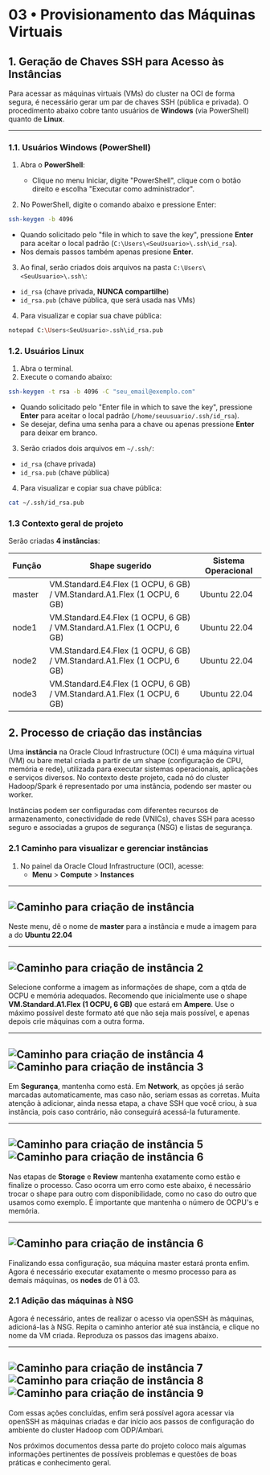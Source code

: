 # 03 • Provisionamento das Máquinas Virtuais

## 1. Geração de Chaves SSH para Acesso às Instâncias

Para acessar as máquinas virtuais (VMs) do cluster na OCI de forma segura, é necessário gerar um par de chaves SSH (pública e privada). O procedimento abaixo cobre tanto usuários de **Windows** (via PowerShell) quanto de **Linux**.

---

### 1.1. Usuários Windows (PowerShell)

1. Abra o **PowerShell**:
   - Clique no menu Iniciar, digite "PowerShell", clique com o botão direito e escolha "Executar como administrador".

2. No PowerShell, digite o comando abaixo e pressione Enter:

```bash
ssh-keygen -b 4096
```

- Quando solicitado pelo "file in which to save the key", pressione **Enter** para aceitar o local padrão (`C:\Users\<SeuUsuario>\.ssh\id_rsa`).
- Nos demais passos também apenas presione **Enter**.

3. Ao final, serão criados dois arquivos na pasta `C:\Users\<SeuUsuario>\.ssh\`:
- `id_rsa` (chave privada, **NUNCA compartilhe**)
- `id_rsa.pub` (chave pública, que será usada nas VMs)

4. Para visualizar e copiar sua chave pública:

```bash
notepad C:\Users<SeuUsuario>.ssh\id_rsa.pub
```
### 1.2. Usuários Linux

1. Abra o terminal.
2. Execute o comando abaixo:

```bash
ssh-keygen -t rsa -b 4096 -C "seu_email@exemplo.com"
```
- Quando solicitado pelo "Enter file in which to save the key", pressione **Enter** para aceitar o local padrão (`/home/seuusuario/.ssh/id_rsa`).
- Se desejar, defina uma senha para a chave ou apenas pressione **Enter** para deixar em branco.

3. Serão criados dois arquivos em `~/.ssh/`:
- `id_rsa` (chave privada)
- `id_rsa.pub` (chave pública)

4. Para visualizar e copiar sua chave pública:

```bash
cat ~/.ssh/id_rsa.pub
```

### 1.3 Contexto geral de projeto
Serão criadas **4 instâncias**:

| Função  | Shape sugerido | Sistema Operacional |
|---------|----------------|---------------------|
| master  | VM.Standard.E4.Flex (1 OCPU, 6 GB) / VM.Standard.A1.Flex (1 OCPU, 6 GB) | Ubuntu 22.04 |
| node1  | VM.Standard.E4.Flex (1 OCPU, 6 GB) / VM.Standard.A1.Flex (1 OCPU, 6 GB)  | Ubuntu 22.04 |
| node2  | VM.Standard.E4.Flex (1 OCPU, 6 GB) / VM.Standard.A1.Flex (1 OCPU, 6 GB)  | Ubuntu 22.04 |
| node3  | VM.Standard.E4.Flex (1 OCPU, 6 GB) / VM.Standard.A1.Flex (1 OCPU, 6 GB)  | Ubuntu 22.04 |

## 2. Processo de criação das instâncias
Uma **instância** na Oracle Cloud Infrastructure (OCI) é uma máquina virtual (VM) ou bare metal criada a partir de um shape (configuração de CPU, memória e rede), utilizada para executar sistemas operacionais, aplicações e serviços diversos. No contexto deste projeto, cada nó do cluster Hadoop/Spark é representado por uma instância, podendo ser master ou worker.

Instâncias podem ser configuradas com diferentes recursos de armazenamento, conectividade de rede (VNICs), chaves SSH para acesso seguro e associadas a grupos de segurança (NSG) e listas de segurança.

### 2.1 Caminho para visualizar e gerenciar instâncias

1. No painel da Oracle Cloud Infrastructure (OCI), acesse:
   - **Menu** > **Compute** > **Instances**

---
![Caminho para criação de instância](../../assets/images/image14.png)
---

Neste menu, dê o nome de **master** para a instância e mude a imagem para a do **Ubuntu 22.04**

---
![Caminho para criação de instância 2](../../assets/images/image15.png)
---

Selecione conforme a imagem as informações de shape, com a qtda de OCPU e memória adequados. Recomendo que inicialmente use o shape **VM.Standard.A1.Flex (1 OCPU, 6 GB)** que estará em **Ampere**. Use o máximo possível deste formato até que não seja mais possível, e apenas depois crie máquinas com a outra forma.

---
![Caminho para criação de instância 4](../../assets/images/image17.png)
![Caminho para criação de instância 3](../../assets/images/image16.png)
---

Em **Segurança**, mantenha como está. Em **Network**, as opções já serão marcadas automaticamente, mas caso não, seriam essas as corretas. Muita atençâo à adicionar, ainda nessa etapa, a chave SSH que você criou, à sua instância, pois caso contrário, não conseguirá acessá-la futuramente.

---
![Caminho para criação de instância 5](../../assets/images/image18.png)
![Caminho para criação de instância 6](../../assets/images/image19.png)
---

Nas etapas de **Storage** e **Review** mantenha exatamente como estão e finalize o processo. Caso ocorra um erro como este abaixo, é necessário trocar o shape para outro com disponibilidade, como no caso do outro que usamos como exemplo. É importante que mantenha o número de OCPU's e memória.

---
![Caminho para criação de instância 6](../../assets/images/image20.png)
---

Finalizando essa configuração, sua máquina master estará pronta enfim. Agora é necessário executar exatamente o mesmo processo para as demais máquinas, os **nodes** de 01 à 03.

### 2.1 Adição das máquinas à NSG

Agora é necessário, antes de realizar o acesso via openSSH às máquinas, adicioná-las à NSG. Repita o caminho anterior até sua instância, e clique no nome da VM criada. Reproduza os passos das imagens abaixo.

---
![Caminho para criação de instância 7](../../assets/images/image21.png)
![Caminho para criação de instância 8](../../assets/images/image22.png)
![Caminho para criação de instância 9](../../assets/images/image23.png)
--

Com essas ações concluídas, enfim será possível agora acessar via openSSH as máquinas criadas e dar início aos passos de configuração do ambiente do cluster Hadoop com ODP/Ambari.

Nos próximos documentos dessa parte do projeto coloco mais algumas informações pertinentes de possíveis problemas e questões de boas práticas e conhecimento geral. 
